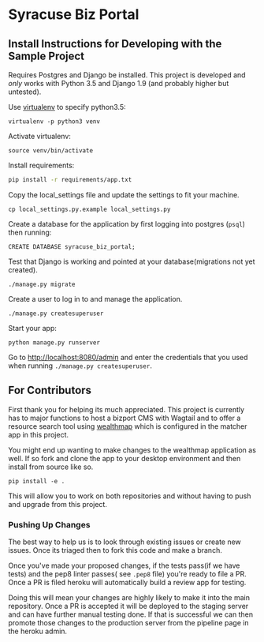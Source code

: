 # Syracuse Biz Portal


## Install Instructions for Developing with the Sample Project


Requires Postgres and Django be installed.  This project is developed and *only* works with Python 3.5 and Django 1.9 (and probably higher but untested).

Use [virtualenv](https://virtualenv.pypa.io/en/stable/) to specify python3.5:
```
virtualenv -p python3 venv
```

Activate virtualenv:
```
source venv/bin/activate
```

Install requirements:
```bash
pip install -r requirements/app.txt
```

Copy the local_settings file and update the settings to fit your machine.
```
cp local_settings.py.example local_settings.py
```

Create a database for the application by first logging into postgres (`psql`) then running:
```
CREATE DATABASE syracuse_biz_portal;
```

Test that Django is working and pointed at your database(migrations not yet created).
```
./manage.py migrate
```

Create a user to log in to and manage the application.
```
./manage.py createsuperuser
```

Start your app:
```
python manage.py runserver
```

Go to [http://localhost:8080/admin](http://localhost:8080/admin) and enter the credentials that you used when running `./manage.py createsuperuser`.

## For Contributors

First thank you for helping its much appreciated.  This project is currently has to major functions to host a bizport CMS with Wagtail and to offer a resource search tool using [wealthmap](https://github.com/codeforamerica/wealthmap) which is configured in the matcher app in this project.

You might end up wanting to make changes to the wealthmap application as well.  If so fork and clone the app to your desktop environment and then install from source like so.

```
pip install -e .
```

This will allow you to work on both repositories and without having to push and upgrade from this project.


### Pushing Up Changes

The best way to help us is to look through existing issues or create new issues. Once its triaged then to fork this code and make a branch.


Once you've made your proposed changes, if the tests pass(if we have tests) and the pep8 linter passes( see `.pep8` file) you're ready to file a PR.  Once a PR is filed heroku will automatically build a review app for testing.

Doing this will mean your changes are highly likely to make it into the main repository.  Once a PR is accepted it will be deployed to the staging server and can have further manual testing done.  If that is successful we can then promote those changes to the production server from the pipeline page in the heroku admin.
